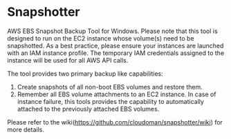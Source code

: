 Snapshotter
===========

AWS EBS Snapshot Backup Tool for Windows. Please note that this tool is designed to run on the EC2 instance whose volume(s) need to be snapshotted. As a best practice, please ensure your instances are launched with an IAM instance profile. The temporary IAM credentials assigned to the instance will be used for all AWS API calls.


The tool provides two primary backup like capabilities:

1. Create snapshots of all non-boot EBS volumes and restore them.
2. Remember all EBS volume attachments to an EC2 instance. In case of instance failure, this tools provides the capability to automatically attached to the previously attached EBS volumes.




Please refer to the wiki(https://github.com/cloudoman/snapshotter/wiki) for more details.
